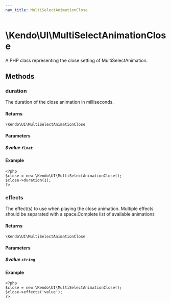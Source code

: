 ```yaml
---
nav_title: MultiSelectAnimationClose
---
```


# \Kendo\UI\MultiSelectAnimationClose

A PHP class representing the close setting of MultiSelectAnimation.


## Methods

### duration
The duration of the close animation in milliseconds.

#### Returns
`\Kendo\UI\MultiSelectAnimationClose`

#### Parameters

##### $value `float`



#### Example 
    <?php
    $close = new \Kendo\UI\MultiSelectAnimationClose();
    $close->duration(1);
    ?>

### effects
The effect(s) to use when playing the close animation. Multiple effects should be separated with a space.Complete list of available animations

#### Returns
`\Kendo\UI\MultiSelectAnimationClose`

#### Parameters

##### $value `string`



#### Example 
    <?php
    $close = new \Kendo\UI\MultiSelectAnimationClose();
    $close->effects('value');
    ?>

